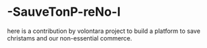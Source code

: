 # -SauveTonP-reNo-l
here is a contribution by volontara project to build a platform to save christams and our non-essential commerce.
